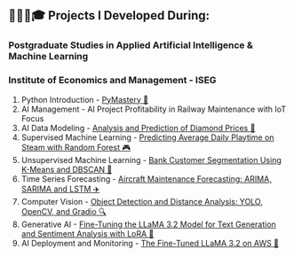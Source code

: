 ## 🧑🏼‍💻🎓 Projects I Developed During:
### Postgraduate Studies in Applied Artificial Intelligence & Machine Learning
### Institute of Economics and Management - ISEG
 1. Python Introduction - [PyMastery 🐍](https://github.com/miguelcaldeiraa/Postgrad_Python_Introduction.git)
 2. AI Management - AI Project Profitability in Railway Maintenance with IoT Focus
 3. AI Data Modeling - [Analysis and Prediction of Diamond Prices 💎](https://github.com/miguelcaldeiraa/Postgrad_AI_Data_Modeling.git)
 4. Supervised Machine Learning - [Predicting Average Daily Playtime on Steam with Random Forest 🎮](https://github.com/miguelcaldeiraa/Postgrad_Supervised_Machine_Learning.git)
 5. Unsupervised Machine Learning - [Bank Customer Segmentation Using K-Means and DBSCAN 🏦](https://github.com/miguelcaldeiraa/Postgrad_Unsupervised_Machine_Learning.git)
 6. Time Series Forecasting - [Aircraft Maintenance Forecasting: ARIMA, SARIMA and LSTM ✈️](https://github.com/miguelcaldeiraa/Postgrad_Time_Series_Forecasting.git)
 7. Computer Vision - [Object Detection and Distance Analysis: YOLO, OpenCV, and Gradio 🔍](https://github.com/miguelcaldeiraa/Postgrad_Deep_Learning.git)
 8. Generative AI - [Fine-Tuning the LLaMA 3.2 Model for Text Generation and Sentiment Analysis with LoRA 🧠](https://github.com/miguelcaldeiraa/Postgrad_Generative_AI.git)
 9. AI Deployment and Monitoring - [The Fine-Tuned LLaMA 3.2 on AWS 🚀]()

     




